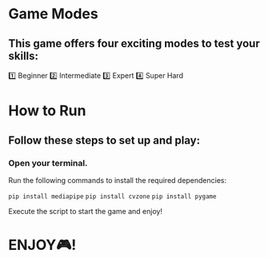 # Game Modes 
## This game offers four exciting modes to test your skills:
 1️⃣ Beginner 
 2️⃣ Intermediate 
 3️⃣ Expert 
 4️⃣ Super Hard

# How to Run 
## Follow these steps to set up and play:

### Open your terminal. 
Run the following commands to install the required dependencies: 

`pip install mediapipe`
`pip install cvzone`
`pip install pygame`

Execute the script to start the game and enjoy! 
 
 # ENJOY🎮!
